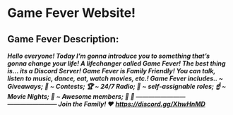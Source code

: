# Game Fever Website!
## Game Fever Description:
***Hello everyone!
Today I’m gonna introduce you to something that’s gonna change your life!
A lifechanger called Game Fever!
The best thing is... its a Discord Server!
Game Fever is Family Friendly!
You can talk, listen to music, dance, eat, watch movies, etc.!
Game Fever includes..
~ Giveaways; :gift:
~ Contests; :trophy:
~ 24/7 Radio; :musical_note:
~ self-assignable roles; :point_up:
~ Movie Nights; :movie_camera:
~ Awesome members; :man: :woman:
————————
————————
Join the Family! :heart:
https://discord.gg/XhwHnMD***
